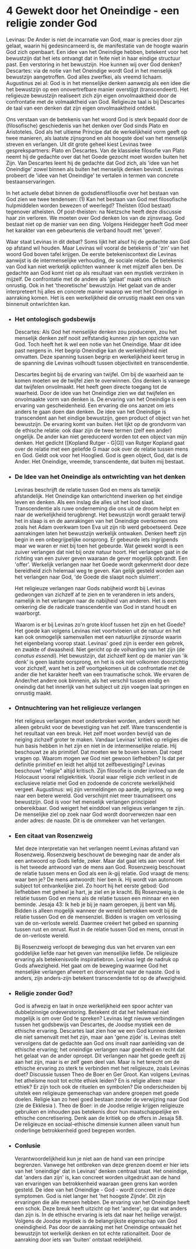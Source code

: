 # 4 Gewekt door het Oneindige - een religie zonder God
Levinas: De Ander is niet de incarnatie van God, maar is precies door zijn gelaat, waarin hij gedesincarneerd is, de manifestatie van de hoogte waarin God zich openbaart. 
Een idee van het Oneindige hebben, betekent voor het bewustzijn dat het iets ontvangt dat in feite niet in haar eindige structuur past. Een verstoring in het bewustzijn. 
Hoe kunnen wij over God denken? Descartes: via de notie van het Oneindige wordt God in het menselijk bewustzijn aangetroffen. God alles zwerfkei, als vreemd lichaam. Augustinus zei al: God is in het menselijke denken aanwezig als een idee die het bewustzijn op een onovertrefbare manier overstijgt (transcendeert). Het religieuze bewustzijn realiseert zich zijn eigen onvolmaaktheid door de confrontatie met de volmaaktheid van God. Religieuze taal is bij Descartes de taal van een denken dat zijn eigen onvolmaaktheid ontdekt. 

Ons verstaan van de betekenis van het woord God is sterk bepaald door de (filosofische) geschiedenis van het denken over God sinds Plato en Aristoteles. God als het ultieme Principe dat de werkelijkheid vorm geeft op twee manieren, als laatste zijnsgrond en als hoogste doel van het menselijk streven en verlangen. Uit dit grote geheel kiest Levinas twee gesprekspartners: Plato en Descartes. Van de klassieke filosofie van Plato neemt hij de gedachte over dat het Goede gezocht moet worden buiten het Zijn. Van Descartes leent hij de gedachte dat God zich, als 'idee van het Oneindige' zowel binnen als buiten het menselijk denken bevindt. Levinas probeert de 'idee van het Oneindige' te vertalen in termen van concrete bestaanservaringen. 

In het actuele debat binnen de godsdienstfilosofie over het bestaan van God zien we twee tendensen: (1) Kan het bestaan van God met filosofische hulpmiddelen worden bewezen of weerlegd? Theïsten (God bestaat) tegenover atheïsten. Of post-theïsten: na Nietzsche heeft deze discussie haar zin verloren. We moeten over God denken los van de zijnsvraag. God bestaat niet op de manier van een ding. Volgens Heidegger heeft God meer het karakter van een gebeurtenis die verband houdt met 'geven'. 

Waar staat Levinas in dit debat? Soms lijkt het alsof hij de gedachte aan God op afstand wil houden. Maar Levinas wil vooral de betekenis of 'zin' van het woord God boven tafel krijgen. De eerste betekeniscontext die Levinas aanwijst is de intermenselijke verhouding, de sociale relatie. De betekenis van God kan niet werkelijk oplichten wanneer ik met mijzelf allen ben. De gedachte aan God komt niet op als resultaat van een mystiek verzinken in mijzelf. De confrontatie met de andere als 'gelaat' maakt ons ethisch onrustig. Ook in het 'theoretische' bewustzijn. Het gelaat van de ander interpreteert hij alles en concrete manier waarop we met het Oneindige in aanraking komen. Het is een werkelijkheid die onrustig maakt een ons van binnenuit ontwrichten kan.
- ### Het ontologisch godsbewijs
  Descartes: Als God het menselijke denken zou produceren, zou het menselijk denken zelf nooit zelfstandig kunnen zijn ten opzichte van God. Toch heeft het ik wel een notie van het Oneindige. Maar dit idee past nergens in. Het begrip Oneindige kan de werkelijkheid niet omvatten. 
  Deze spanning tussen begrip en werkelijkheid keert terug in de spanning die Levinas volhoudt tussen objectiviteit en transcendentie. 
  
  Descartes begint bij de ervaring van twijfel. Om bij de waarheid aan te komen moeten we de twijfel zien te overwinnen. Ons denken is vanwege dat twijfelen onvolmaakt. Het heeft geen directe toegang tot de waarheid. Door de idee van het Oneindige zien we dat twijfelen en onvolmaakte vorm van denken is. De ervaring van het Oneindige is een ervaring van gescheidenheid. Een ervaring die ons aanzet om iets anders te gaan doen dan denken. De idee van het Oneindige is transcendent aan het eindige bewustzijn, geen product of object van het bewustzijn. De ervaring komt van buiten. Het lijkt op de grondvorm van de ethische relatie: ook daar zijn de twee termen (zelf een ander) ongelijk. De ander kan niet gereduceerd worden tot een object van mijn denken. Het gedicht [[Kopland Rutger - G|G]] van Rutger Kopland gaat over de relatie met een geliefde G maar ook over de relatie tussen mens en God. Geldt ook voor het Hooglied. God is geen object, God, dat is de Ander. Het Oneindige, vreemde, transcendente, dat buiten mij bestaat.
- ### De Idee van het Oneindige als ontwrichting van het denken
  Levinas beschrijft de relatie tussen God en mens als tamelijk afstandelijk. Het Oneindige kan ontwrichtend inwerken op het eindige leven en denken. Als een inslag die alles uit het lood slaat. Transcendentie als ruwe onderneming die ons uit de droom helpt en naar de werkelijkheid terugbrengt. Het bewustzijn wordt geraakt terwijl het in slaap is en de aanrakingen van het Oneindige overkomen ons zoals het Adam overkwam toen Eva uit zijn rib werd geboetseerd. Deze aanrakingen laten het bewustzijn werkelijk ontwaken. Denken heeft zijn begin in een onbegrijpelijke oorsprong. Er gebeurde iets ingrijpends maar we waren er niet bij toen het gebeurde. Wat gewekt wordt is een zuiver verlangen dat niet bij onze natuur hoort. Het verlangen gaat in de richting van een zuiver geven waaraan de gever mogelijk opbrandt. Een 'offer'. Werkelijk verlangen naar het Goede wordt gekenmerkt door deze bereidheid zich helemaal weg te geven. Kan gelijk gesteld worden aan het verlangen naar God, 'de Goede die slaapt noch sluimert'.
  
  Het religieuze verlangen naar Gods nabijheid wordt bij Levinas gedwongen van zichzelf af te zien en te veranderen in iets anders, namelijk in het verlangen naar de nabijheid van anderen. Het is een omkering die de radicale transcendentie van God in stand houdt en waarborgt. 
  
  Waarom is er bij Levinas zo'n grote kloof tussen het zijn en het Goede? Het goede kan volgens Levinas niet voortvloeien uit de natuur en het kan ook onmogelijk samenvallen met een natuurlijke zijnsorde waarin het eigenbelang voorop staat. Levinas' goed zijn is eerder een gebrek, en zwakte of dwaasheid. Niet gericht op de volharding van het zijn (de *conatus essendi*). Het bewustzijn, dat zichzelf kent op de manier van 'ik denk' is geen laatste oorsprong, en het is ook niet volkomen doorzichtig voor zichzelf, want het is zelf voortgekomen uit de confrontatie met de ander die het karakter heeft van een traumatische schok. We ervaren de Ander/het andere ook binnenin, als het verschil tussen eindig en oneindig dat het innerlijk van het subject uit zijn voegen laat springen en onrustig maakt.
- ### Ontnuchtering van het religieuze verlangen
  Het religieus verlangen moet onderbroken worden, anders wordt het alleen gebruikt voor de bevestiging van het zelf. Ware transcendentie is het resultaat van een breuk. Het zelf moet worden bevrijd van de neiging zichzelf groter te maken. Vandaar Levinas' kritiek op religies die hun basis hebben in het zijn en niet in de intermenselijke relatie. Hij beschouwt ze als primitief. Dat moeten we te boven komen. Dat roept vragen op. Waarom mogen we God niet gewoon liefhebben? Is dat per definitie primitief en leidt het altijd tot zelfbevestiging? Levinas beschouwt "religie" altijd kritisch. Zijn filosofie is onder invloed van de Holocaust vooral religiekritiek. Vooral waar religie zich verliest in de exclusieve relatie met God en zodoende de concrete werkelijkheid vergeet. Augustinus: wij zijn vermeldingen op aarde, pelgrims, op weg naar een betere wereld.
  God verschijnt niet meer traumatiseert ons bewustzijn. God is voor het menselijk verlangen principieel onbereikbaar. God weigert het einddoel van religieus verlangen te zijn. De menselijke ziel op zoek naar God wordt doorverwezen naar een ander adres: de naaste. Dit is de ommekeer van het verlangen.
- ### Een citaat van Rosenzweig
  Met deze interpretatie van het verlangen neemt Levinas afstand van Rosenzweig. Rosenzweig beschouwt de beweging naar de ander als een antwoord op Gods liefde, zeker. Maar dat gaat iets aan vooraf. Het is het tweede antwoord van de mens aan God. Rosenzweig beschouwt de relatie tussen mens en God als een ik-gij relatie. God vraagt de mens: waar ben je? De mens antwoordt: hier ben ik. Hij wordt van autonoom subject tot ontvankelijke ziel. Zo hoort hij het eerste gebod: God liefhebben met geheel je hart, je ziel en je kracht. Bij Rosenzweig is de relatie tussen God en mens als de relatie tussen een minnaar en een beminde. Jesaja 43: Ik heb je bij je naam geroepen, jij bent van Mij. Bidden is alleen mogelijk wanneer de wereld betrokken wordt bij de relatie tussen God en de mensenziel. Bidden is vragen om verlossing van de on-verloste wereld. Daarmee creëert het gebed en spanning tussen rust en onrust. Rust in de relatie tussen God en mens, onrust in de on-verloste wereld. 
  
  Bij Rosenzweig verloopt de beweging dus van het ervaren van een goddelijke liefde naar het geven van menselijke liefde. De religieuze ervaring als betekenisvolle inspiratiebron. Levinas legt de nadruk op Gods afwezigheid. Het gaat om de beweging waarmee God het menselijke verlangen afweert en doorverwijst naar de naaste. God is anders, zijn anders-zijn betekent transcendentie tot op de afwezigheid.
- ### Religie zonder God?
  God is afwezig en laat in onze werkelijkheid een spoor achter van dubbelzinnige ordeverstoring. Betekent dit dat het helemaal niet mogelijk is om over God te spreken? Levinas legt nieuwe verbindingen tussen het godsbewijs van Descartes, de Joodse mystiek een de ethische ervaring. Descartes laat zien hoe we een God kunnen denken die niet samenvalt met het zijn, maar aan 'gene zijde' is. Levinas stelt vervolgens dat de gedachte aan God ons invalt naar aanleiding van de ethische ervaring; het oneindige verlangen naar goedheid en recht dat het gelaat van de ander oproept. Dit verlangen naar het goede geeft zij aan het zijn, maar is er zelf geen deel van. 
  Maar is het terecht om de ethische ervaring zo sterk te verbinden met het religieuze, zoals Levinas doet? Discussie tussen Theo de Boer en Ger Groot. Kan volgens Levinas het atheïsme nooit tot echte ethiek leiden? En is religie alleen maar ethiek? Er zijn toch ook de rituelen en symbolen? Die onderscheiden bij uitstek een religieuze gemeenschap van andere groepen met goede doelen. Religie kan zo heel goed bestaan zonder de verwijzing naar God (zie de Ekklesia ).  Theo de Boer: in de Joodse religie krijgen religieuze gebruiken en inhouden pas betekenis door hun maatschappelijke en ethische concretisering. Denk aan de kritiek op de offers in Jesaja 58. De religieuze en sociaal-ethische dimensie kunnen alleen vanuit hun onderlinge betrokkenheid goed begrepen worden.
- ### Conlusie
  Verantwoordelijkheid kun je niet aan de hand van een principe begrenzen. Vanwege het ontbreken van deze grenzen doemt er hier iets van het 'oneindige' dat in Levinas' denken centraal staat. Het oneindige, dat 'anders dan zijn' is, kan concreet worden uitgedrukt aan de hand van ervaringen van betrokkenheid waaraan geen grens kan worden gesteld. De idee van het Oneindige - God - wordt concreet in deze symptomen. God is niet langer het 'het hoogste Zijnde'.  Dit zijn ervaringen die alle mensen hebben. De ervaring van het Oneindige heeft een schok. Deze breuk heeft uitzicht op het 'andere', op dat wat anders dan zijn is. In de ethische ervaring is iets dat naar het heilige verwijst. Volgens de Joodse mystiek is de belangrijkste eigenschap van God oneindigheid. 
  Pas door de aanraking met het Oneindige ontwaakt het bewustzijn tot werkelijk denken en tot echte rationaliteit. Door de aanraking door iets van 'buiten' ontstaat redelijkheid.